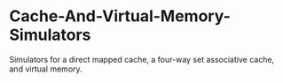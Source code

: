 # Cache-And-Virtual-Memory-Simulators
Simulators for a direct mapped cache, a four-way set associative cache, and virtual memory. 

